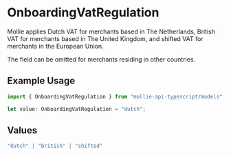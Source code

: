 # OnboardingVatRegulation

Mollie applies Dutch VAT for merchants based in The Netherlands, British VAT for merchants based in
The United Kingdom, and shifted VAT for merchants in the European Union.

The field can be omitted for merchants residing in other countries.

## Example Usage

```typescript
import { OnboardingVatRegulation } from "mollie-api-typescript/models";

let value: OnboardingVatRegulation = "dutch";
```

## Values

```typescript
"dutch" | "british" | "shifted"
```